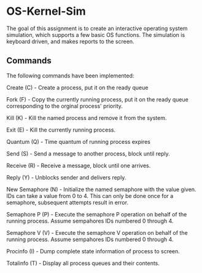# OS-Kernel-Sim

The goal of this assignment is to create an interactive operating system simulation, which supports a few basic OS functions. The simulation is keyboard driven, and makes reports to the screen.

## Commands

The following commands have been implemented:

Create (C) - Create a process, put it on the ready queue

Fork (F) - Copy the currently running process, put it on the ready queue corresponding to the orginal process' priority.

Kill (K) - Kill the named process and remove it from the system.

Exit (E) - Kill the currently running process.

Quantum (Q) - Time quantum of running process expires

Send (S) - Send a message to another process, block until reply.

Receive (R) - Receive a message, block until one arrives.

Reply (Y) - Unblocks sender and delivers reply.

New Semaphore (N) - Initialize the named semaphore with the value given. IDs can take a value from 0 to 4. This can only be done once for a semaphore, subsequent attempts result in error.

Semaphore P (P) - Execute the semaphore P operation on behalf of the running process. Assume sempahores IDs numbered 0 through 4.

Semaphore V (V) - Execute the semaphore V operation on behalf of the running process. Assume sempahores IDs numbered 0 through 4.

Procinfo (I) - Dump complete state information of process to screen.

Totalinfo (T) - Display all process queues and their contents.
